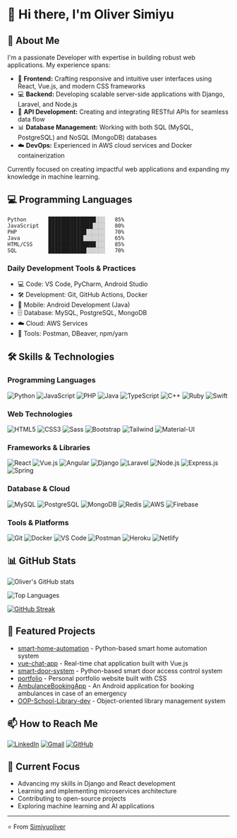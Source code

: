 # 👋 Hi there, I'm Oliver Simiyu

## 🚀 About Me
I'm a passionate Developer with expertise in building robust web applications. My experience spans:

- 🎨 **Frontend:** Crafting responsive and intuitive user interfaces using React, Vue.js, and modern CSS frameworks
- 💻 **Backend:** Developing scalable server-side applications with Django, Laravel, and Node.js
- 🔌 **API Development:** Creating and integrating RESTful APIs for seamless data flow
- 📊 **Database Management:** Working with both SQL (MySQL, PostgreSQL) and NoSQL (MongoDB) databases
- ☁️ **DevOps:** Experienced in AWS cloud services and Docker containerization

Currently focused on creating impactful web applications and expanding my knowledge in machine learning.

## 💻 Programming Languages

```text
Python       ███████████████░░░   85%
JavaScript   ██████████████░░░░   80%
PHP          ████████████░░░░░░   70%
Java         ███████████░░░░░░░   65%
HTML/CSS     ███████████████░░░   85%
SQL          ████████████░░░░░░   70%
```

### Daily Development Tools & Practices
- 💻 Code: VS Code, PyCharm, Android Studio
- 🛠️ Development: Git, GitHub Actions, Docker
- 📱 Mobile: Android Development (Java)
- 🗄️ Database: MySQL, PostgreSQL, MongoDB
- ☁️ Cloud: AWS Services
- 🔧 Tools: Postman, DBeaver, npm/yarn

## 🛠️ Skills & Technologies

### Programming Languages
![Python](https://img.shields.io/badge/Python-3776AB?style=for-the-badge&logo=python&logoColor=white)
![JavaScript](https://img.shields.io/badge/JavaScript-F7DF1E?style=for-the-badge&logo=javascript&logoColor=black)
![PHP](https://img.shields.io/badge/PHP-777BB4?style=for-the-badge&logo=php&logoColor=white)
![Java](https://img.shields.io/badge/Java-ED8B00?style=for-the-badge&logo=openjdk&logoColor=white)
![TypeScript](https://img.shields.io/badge/TypeScript-007ACC?style=for-the-badge&logo=typescript&logoColor=white)
![C++](https://img.shields.io/badge/C++-00599C?style=for-the-badge&logo=cplusplus&logoColor=white)
![Ruby](https://img.shields.io/badge/Ruby-CC342D?style=for-the-badge&logo=ruby&logoColor=white)
![Swift](https://img.shields.io/badge/Swift-FA7343?style=for-the-badge&logo=swift&logoColor=white)

### Web Technologies
![HTML5](https://img.shields.io/badge/HTML5-E34F26?style=for-the-badge&logo=html5&logoColor=white)
![CSS3](https://img.shields.io/badge/CSS3-1572B6?style=for-the-badge&logo=css3&logoColor=white)
![Sass](https://img.shields.io/badge/Sass-CC6699?style=for-the-badge&logo=sass&logoColor=white)
![Bootstrap](https://img.shields.io/badge/Bootstrap-563D7C?style=for-the-badge&logo=bootstrap&logoColor=white)
![Tailwind](https://img.shields.io/badge/Tailwind_CSS-38B2AC?style=for-the-badge&logo=tailwind-css&logoColor=white)
![Material-UI](https://img.shields.io/badge/Material--UI-0081CB?style=for-the-badge&logo=material-ui&logoColor=white)

### Frameworks & Libraries
![React](https://img.shields.io/badge/React-20232A?style=for-the-badge&logo=react&logoColor=61DAFB)
![Vue.js](https://img.shields.io/badge/Vue.js-35495E?style=for-the-badge&logo=vue.js&logoColor=4FC08D)
![Angular](https://img.shields.io/badge/Angular-DD0031?style=for-the-badge&logo=angular&logoColor=white)
![Django](https://img.shields.io/badge/Django-092E20?style=for-the-badge&logo=django&logoColor=white)
![Laravel](https://img.shields.io/badge/Laravel-FF2D20?style=for-the-badge&logo=laravel&logoColor=white)
![Node.js](https://img.shields.io/badge/Node.js-43853D?style=for-the-badge&logo=node.js&logoColor=white)
![Express.js](https://img.shields.io/badge/Express.js-404D59?style=for-the-badge)
![Spring](https://img.shields.io/badge/Spring-6DB33F?style=for-the-badge&logo=spring&logoColor=white)

### Database & Cloud
![MySQL](https://img.shields.io/badge/MySQL-00000F?style=for-the-badge&logo=mysql&logoColor=white)
![PostgreSQL](https://img.shields.io/badge/PostgreSQL-316192?style=for-the-badge&logo=postgresql&logoColor=white)
![MongoDB](https://img.shields.io/badge/MongoDB-4EA94B?style=for-the-badge&logo=mongodb&logoColor=white)
![Redis](https://img.shields.io/badge/Redis-DC382D?style=for-the-badge&logo=redis&logoColor=white)
![AWS](https://img.shields.io/badge/AWS-232F3E?style=for-the-badge&logo=amazon-aws&logoColor=white)
![Firebase](https://img.shields.io/badge/Firebase-FFCA28?style=for-the-badge&logo=firebase&logoColor=black)

### Tools & Platforms
![Git](https://img.shields.io/badge/Git-F05032?style=for-the-badge&logo=git&logoColor=white)
![Docker](https://img.shields.io/badge/Docker-2496ED?style=for-the-badge&logo=docker&logoColor=white)
![VS Code](https://img.shields.io/badge/VS_Code-007ACC?style=for-the-badge&logo=visual-studio-code&logoColor=white)
![Postman](https://img.shields.io/badge/Postman-FF6C37?style=for-the-badge&logo=postman&logoColor=white)
![Heroku](https://img.shields.io/badge/Heroku-430098?style=for-the-badge&logo=heroku&logoColor=white)
![Netlify](https://img.shields.io/badge/Netlify-00C7B7?style=for-the-badge&logo=netlify&logoColor=white)

## 📊 GitHub Stats

![Oliver's GitHub stats](https://github-readme-stats.vercel.app/api?username=Simiyuoliver&show_icons=true&theme=radical)

![Top Languages](https://github-readme-stats.vercel.app/api/top-langs/?username=Simiyuoliver&layout=compact&theme=radical)

[![GitHub Streak](https://github-readme-streak-stats.herokuapp.com/?user=Simiyuoliver&theme=radical)](https://git.io/streak-stats)

## 🌟 Featured Projects
- [smart-home-automation](https://github.com/Simiyuoliver/smart-home-automation) - Python-based smart home automation system
- [vue-chat-app](https://github.com/Simiyuoliver/vue-chat-app) - Real-time chat application built with Vue.js
- [smart-door-system](https://github.com/Simiyuoliver/smart-door-system) - Python-based smart door access control system
- [portfolio](https://github.com/Simiyuoliver/portfolio) - Personal portfolio website built with CSS
- [AmbulanceBookingApp](https://github.com/Simiyuoliver/AmbulanceBookingApp) - An Android application for booking ambulances in case of an emergency
- [OOP-School-Library-dev](https://github.com/Simiyuoliver/OOP-School-Library-dev) - Object-oriented library management system

## 📫 How to Reach Me
[![LinkedIn](https://img.shields.io/badge/LinkedIn-0077B5?style=for-the-badge&logo=linkedin&logoColor=white)](https://www.linkedin.com/in/oliver-simiyu-737853271/)
[![Gmail](https://img.shields.io/badge/Gmail-D14836?style=for-the-badge&logo=gmail&logoColor=white)](mailto:oliversimiyu073@gmail.com)
[![GitHub](https://img.shields.io/badge/GitHub-100000?style=for-the-badge&logo=github&logoColor=white)](https://github.com/Simiyuoliver)

## 🎯 Current Focus
- Advancing my skills in Django and React development
- Learning and implementing microservices architecture
- Contributing to open-source projects
- Exploring machine learning and AI applications

---
⭐️ From [Simiyuoliver](https://github.com/Simiyuoliver)
